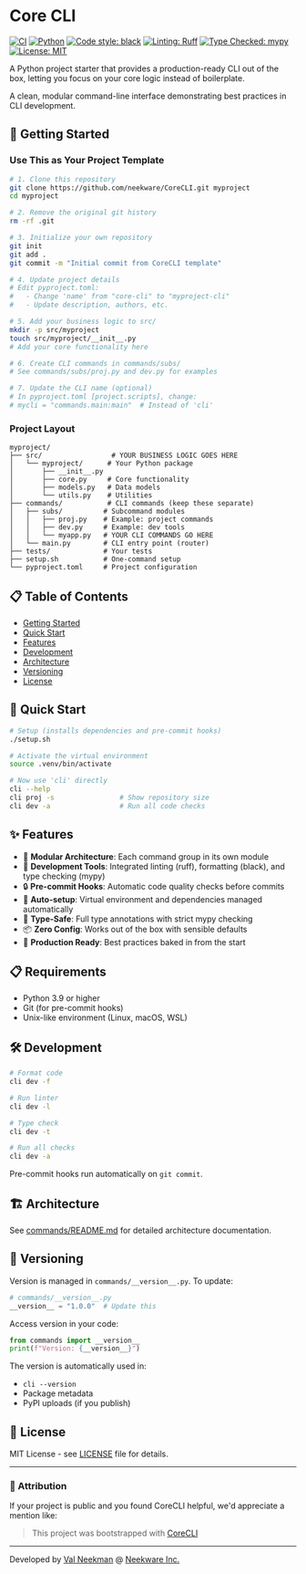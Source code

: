 # Core CLI

[![CI](https://github.com/neekware/CoreCLI/actions/workflows/test.yml/badge.svg)](https://github.com/neekware/CoreCLI/actions/workflows/test.yml)
[![Python](https://img.shields.io/badge/python-3.9%2B-blue.svg)](https://www.python.org/downloads/)
[![Code style: black](https://img.shields.io/badge/code%20style-black-000000.svg)](https://github.com/psf/black)
[![Linting: Ruff](https://img.shields.io/endpoint?url=https://raw.githubusercontent.com/charliermarsh/ruff/main/assets/badge/v2.json)](https://github.com/astral-sh/ruff)
[![Type Checked: mypy](https://img.shields.io/badge/type%20checked-mypy-blue)](https://github.com/python/mypy)
[![License: MIT](https://img.shields.io/badge/License-MIT-yellow.svg)](https://opensource.org/licenses/MIT)

A Python project starter that provides a production-ready CLI out of the box, letting you focus on your core logic instead of boilerplate.

A clean, modular command-line interface demonstrating best practices in CLI development.

## 🎯 Getting Started

### Use This as Your Project Template

```bash
# 1. Clone this repository
git clone https://github.com/neekware/CoreCLI.git myproject
cd myproject

# 2. Remove the original git history
rm -rf .git

# 3. Initialize your own repository
git init
git add .
git commit -m "Initial commit from CoreCLI template"

# 4. Update project details
# Edit pyproject.toml:
#   - Change 'name' from "core-cli" to "myproject-cli"
#   - Update description, authors, etc.

# 5. Add your business logic to src/
mkdir -p src/myproject
touch src/myproject/__init__.py
# Add your core functionality here

# 6. Create CLI commands in commands/subs/
# See commands/subs/proj.py and dev.py for examples

# 7. Update the CLI name (optional)
# In pyproject.toml [project.scripts], change:
# mycli = "commands.main:main"  # Instead of 'cli'
```


### Project Layout

```
myproject/
├── src/                 # YOUR BUSINESS LOGIC GOES HERE
│   └── myproject/      # Your Python package
│       ├── __init__.py
│       ├── core.py     # Core functionality
│       ├── models.py   # Data models
│       └── utils.py    # Utilities
├── commands/           # CLI commands (keep these separate)
│   ├── subs/          # Subcommand modules
│   │   ├── proj.py    # Example: project commands
│   │   ├── dev.py     # Example: dev tools
│   │   └── myapp.py   # YOUR CLI COMMANDS GO HERE
│   └── main.py        # CLI entry point (router)
├── tests/             # Your tests
├── setup.sh           # One-command setup
└── pyproject.toml     # Project configuration
```

## 📋 Table of Contents

- [Getting Started](#-getting-started)
- [Quick Start](#-quick-start)
- [Features](#-features)
- [Development](#-development)
- [Architecture](#-architecture)
- [Versioning](#-versioning)
- [License](#-license)

## 🚀 Quick Start

```bash
# Setup (installs dependencies and pre-commit hooks)
./setup.sh

# Activate the virtual environment
source .venv/bin/activate

# Now use 'cli' directly
cli --help
cli proj -s                # Show repository size
cli dev -a                 # Run all code checks
```

## ✨ Features

- 🧩 **Modular Architecture**: Each command group in its own module
- 🔧 **Development Tools**: Integrated linting (ruff), formatting (black), and type checking (mypy)
- 🔒 **Pre-commit Hooks**: Automatic code quality checks before commits
- 🎯 **Auto-setup**: Virtual environment and dependencies managed automatically
- 🐍 **Type-Safe**: Full type annotations with strict mypy checking
- 📦 **Zero Config**: Works out of the box with sensible defaults
- 🚀 **Production Ready**: Best practices baked in from the start

## 📋 Requirements

- Python 3.9 or higher
- Git (for pre-commit hooks)
- Unix-like environment (Linux, macOS, WSL)

## 🛠️ Development

```bash
# Format code
cli dev -f

# Run linter
cli dev -l

# Type check
cli dev -t

# Run all checks
cli dev -a
```

Pre-commit hooks run automatically on `git commit`.

## 🏗️ Architecture

See [commands/README.md](commands/README.md) for detailed architecture documentation.

## 📌 Versioning

Version is managed in `commands/__version__.py`. To update:

```python
# commands/__version__.py
__version__ = "1.0.0"  # Update this
```

Access version in your code:
```python
from commands import __version__
print(f"Version: {__version__}")
```

The version is automatically used in:
- `cli --version`
- Package metadata
- PyPI uploads (if you publish)

## 📄 License

MIT License - see [LICENSE](LICENSE) file for details.

---

### 🙏 Attribution

If your project is public and you found CoreCLI helpful, we'd appreciate a mention like:
> This project was bootstrapped with [CoreCLI](https://github.com/neekware/CoreCLI)


---

Developed by [Val Neekman](https://github.com/un33k) @ [Neekware Inc.](https://neekware.com)
